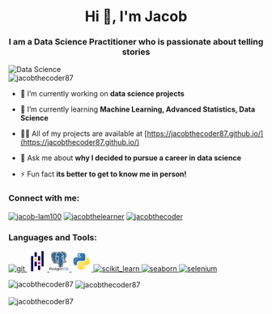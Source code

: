 <h1 align="center">Hi 👋, I'm Jacob</h1>
<h3 align="center">I am a Data Science Practitioner who is passionate about telling stories</h3>
<img align="right" alt="Data Science" width="518" src="https://media1.tenor.com/m/lvLaG5hPCncAAAAd/data-analysis.gif">

<p align="left"> <img src="https://komarev.com/ghpvc/?username=jacobthecoder87&label=Profile%20views&color=0e75b6&style=flat" alt="jacobthecoder87" /> </p>

- 🔭 I’m currently working on **data science projects**

- 🌱 I’m currently learning **Machine Learning, Advanced Statistics, Data Science**

- 👨‍💻 All of my projects are available at [https://jacobthecoder87.github.io/](https://jacobthecoder87.github.io/)

- 💬 Ask me about **why I decided to pursue a career in data science**

- ⚡ Fun fact **its better to get to know me in person!**

<h3 align="left">Connect with me:</h3>
<p align="left">
<a href="https://linkedin.com/in/jacob-lam100" target="blank"><img align="center" src="https://raw.githubusercontent.com/rahuldkjain/github-profile-readme-generator/master/src/images/icons/Social/linked-in-alt.svg" alt="jacob-lam100" height="30" width="40" /></a>
<a href="https://kaggle.com/jacobthelearner" target="blank"><img align="center" src="https://raw.githubusercontent.com/rahuldkjain/github-profile-readme-generator/master/src/images/icons/Social/kaggle.svg" alt="jacobthelearner" height="30" width="40" /></a>
<a href="https://www.leetcode.com/jacobthecoder" target="blank"><img align="center" src="https://raw.githubusercontent.com/rahuldkjain/github-profile-readme-generator/master/src/images/icons/Social/leet-code.svg" alt="jacobthecoder" height="30" width="40" /></a>
</p>

<h3 align="left">Languages and Tools:</h3>
<p align="left"> <a href="https://git-scm.com/" target="_blank" rel="noreferrer"> <img src="https://www.vectorlogo.zone/logos/git-scm/git-scm-icon.svg" alt="git" width="40" height="40"/> </a> <a href="https://pandas.pydata.org/" target="_blank" rel="noreferrer"> <img src="https://raw.githubusercontent.com/devicons/devicon/2ae2a900d2f041da66e950e4d48052658d850630/icons/pandas/pandas-original.svg" alt="pandas" width="40" height="40"/> </a> <a href="https://www.postgresql.org" target="_blank" rel="noreferrer"> <img src="https://raw.githubusercontent.com/devicons/devicon/master/icons/postgresql/postgresql-original-wordmark.svg" alt="postgresql" width="40" height="40"/> </a> <a href="https://www.python.org" target="_blank" rel="noreferrer"> <img src="https://raw.githubusercontent.com/devicons/devicon/master/icons/python/python-original.svg" alt="python" width="40" height="40"/> </a> <a href="https://scikit-learn.org/" target="_blank" rel="noreferrer"> <img src="https://upload.wikimedia.org/wikipedia/commons/0/05/Scikit_learn_logo_small.svg" alt="scikit_learn" width="40" height="40"/> </a> <a href="https://seaborn.pydata.org/" target="_blank" rel="noreferrer"> <img src="https://seaborn.pydata.org/_images/logo-mark-lightbg.svg" alt="seaborn" width="40" height="40"/> </a> <a href="https://www.selenium.dev" target="_blank" rel="noreferrer"> <img src="https://raw.githubusercontent.com/detain/svg-logos/780f25886640cef088af994181646db2f6b1a3f8/svg/selenium-logo.svg" alt="selenium" width="40" height="40"/> </a> </p>

<p><img align="left" src="https://github-readme-stats.vercel.app/api/top-langs?username=jacobthecoder87&show_icons=true&locale=en&layout=compact" alt="jacobthecoder87" /></p>

<p>&nbsp;<img align="center" src="https://github-readme-stats.vercel.app/api?username=jacobthecoder87&show_icons=true&locale=en" alt="jacobthecoder87" /></p>

<p><img align="center" src="https://github-readme-streak-stats.herokuapp.com/?user=jacobthecoder87&" alt="jacobthecoder87" /></p>

